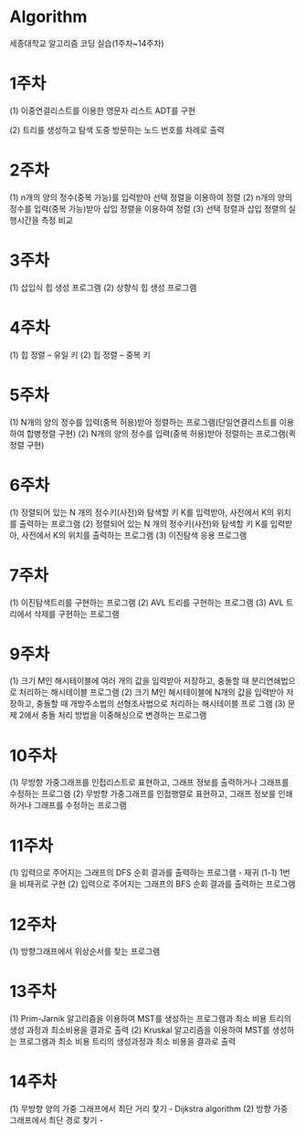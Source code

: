 # Algorithm
세종대학교 알고리즘 코딩 실습(1주차~14주차)

# **1주차**
(1) 이중연결리스트를 이용한 영문자 리스트 ADT를 구현

(2) 트리를 생성하고 탐색 도중 방문하는 노드 번호를 차례로 출력
# **2주차**
(1) n개의 양의 정수(중복 가능)를 입력받아 선택 정렬을 이용하여 정렬
(2) n개의 양의 정수를 입력(중복 가능)받아 삽입 정렬을 이용하여 정렬
(3) 선택 정렬과 삽입 정렬의 실행시간을 측정 비교
# **3주차**
(1) 삽입식 힙 생성 프로그램
(2) 상향식 힙 생성 프로그램
# **4주차**
(1) 힙 정렬 – 유일 키
(2) 힙 정렬 – 중복 키
# **5주차**
(1) N개의 양의 정수를 입력(중복 허용)받아 정렬하는 프로그램(단일연결리스트를 이용하여 합병정렬 구현)
(2) N개의 양의 정수를 입력(중복 허용)받아 정렬하는 프로그램(퀵 정렬 구현)
# **6주차**
(1) 정렬되어 있는 N 개의 정수키(사전)와 탐색할 키 K를 입력받아, 사전에서 K의 위치를 출력하는 프로그램
(2) 정렬되어 있는 N 개의 정수키(사전)와 탐색할 키 K를 입력받아, 사전에서 K의 위치를 출력하는 프로그램
(3) 이진탐색 응용 프로그램
# **7주차**
(1) 이진탐색트리를 구현하는 프로그램
(2) AVL 트리를 구현하는 프로그램
(3) AVL 트리에서 삭제를 구현하는 프로그램
# **9주차**
(1) 크기 M인 해시테이블에 여러 개의 값을 입력받아 저장하고, 충돌할 때 분리연쇄법으로 처리하는 해시테이블 프로그램
(2) 크기 M인 해시테이블에 N개의 값을 입력받아 저장하고, 충돌할 때 개방주소법의 선형조사법으로 처리하는 해시테이블 프로
그램
(3) 문제 2에서 충돌 처리 방법을 이중해싱으로 변경하는 프로그램
# **10주차**
(1) 무방향 가중그래프를 인접리스트로 표현하고, 그래프 정보를 출력하거나 그래프를 수정하는 프로그램
(2) 무방향 가중그래프를 인접행렬로 표현하고, 그래프 정보를 인쇄하거나 그래프를 수정하는 프로그램
# **11주차**
(1) 입력으로 주어지는 그래프의 DFS 순회 결과를 출력하는 프로그램 - 재귀
(1-1) 1번을 비재귀로 구현
(2) 입력으로 주어지는 그래프의 BFS 순회 결과를 출력하는 프로그램
# **12주차**
(1) 방향그래프에서 위상순서를 찾는 프로그램
# **13주차**
(1) Prim-Jarnik 알고리즘을 이용하여 MST를 생성하는 프로그램과 최소 비용 트리의 생성 과정과 최소비용을 결과로 출력
(2) Kruskal 알고리즘을 이용하여 MST를 생성하는 프로그램과 최소 비용 트리의 생성과정과 최소 비용을 결과로 출력
# **14주차**
(1) 무방향 양의 가중 그래프에서 최단 거리 찾기 - Dijkstra algorithm
(2) 방향 가중 그래프에서 최단 경로 찾기 - 
